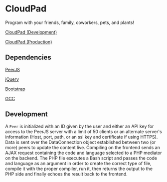 # CloudPad
Program with your friends, family, coworkers, pets, and plants!

[CloudPad (Development)](http://projectplay.xyz/CloudPad)

[CloudPad (Production)](http://reline.github.io/CloudPad)

## Dependencies
[PeerJS](http://peerjs.com/)

[jQuery](https://jquery.com/)

[Bootstrap](http://getbootstrap.com/)

[GCC](https://gcc.gnu.org/releases.html)

## Development
A `Peer` is initialized with an ID given by the user and either an API key for access to the PeerJS server with a limit of 50 clients or an alternate server's information (Host, port, path, or an ssl key and certificate if using HTTPS).
Data is sent over the DataConnection object established between two (or more) peers to update the content live.
Compiling on the frontend sends an AJAX request containing the code and language selected to a PHP mediator on the backend. The PHP file executes a Bash script and passes the code and language as an argument in order to create the correct type of file, compile it with the proper compiler, run it, then returns the output to the PHP side and finally echoes the result back to the frontend.
